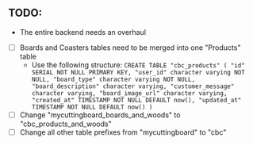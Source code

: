 ## TODO: 
* The entire backend needs an overhaul
* [ ] Boards and Coasters tables need to be merged into one "Products" table
  * Use the following structure:
  `CREATE TABLE "cbc_products" (
      "id" SERIAL NOT NULL PRIMARY KEY,
      "user_id" character varying NOT NULL,
      "board_type" character varying NOT NULL,
      "board_description" character varying,
      "customer_message" character varying,
      "board_image_url" character varying,
      "created_at" TIMESTAMP NOT NULL DEFAULT now(),
      "updated_at" TIMESTAMP NOT NULL DEFAULT now()
    )`
* [ ] Change "mycuttingboard_boards_and_woods" to "cbc_products_and_woods"
* [ ] Change all other table prefixes from "mycuttingboard" to "cbc"